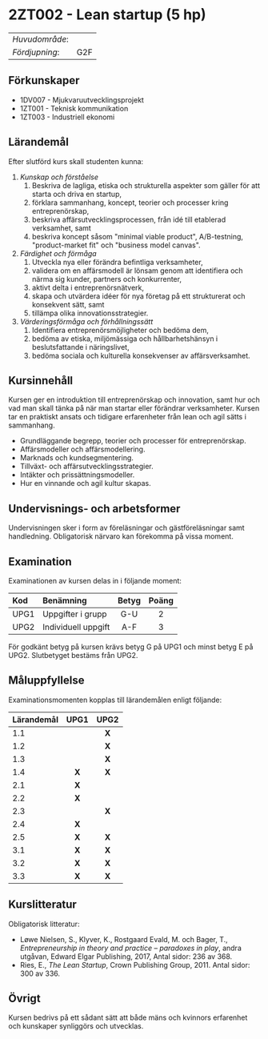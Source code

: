 # 2ZT002 - Lean startup (5 hp)

|     |     |
| --- | --- | 
| *Huvudområde*: |  | 
| *Fördjupning*: | G2F | 

## Förkunskaper

- 1DV007 - Mjukvaruutvecklingsprojekt
- 1ZT001 - Teknisk kommunikation
- 1ZT003 - Industriell ekonomi

## Lärandemål

Efter slutförd kurs skall studenten kunna:

1. *Kunskap och förståelse*
    1. Beskriva de lagliga, etiska och strukturella aspekter som gäller för att starta och driva en startup,
    2. förklara sammanhang, koncept, teorier och processer kring entreprenörskap,
    3. beskriva affärsutvecklingsprocessen, från idé till etablerad verksamhet, samt
    4. beskriva koncept såsom "minimal viable product", A/B-testning, "product-market fit" och "business model canvas".
2. *Färdighet och förmåga*
    1. Utveckla nya eller förändra befintliga verksamheter,
    2. validera om en affärsmodell är lönsam genom att identifiera och närma sig kunder, partners och konkurrenter,
    3. aktivt delta i entreprenörsnätverk,
    4. skapa och utvärdera idéer för nya företag på ett strukturerat och konsekvent sätt, samt
    5. tillämpa olika innovationsstrategier.
3. *Värderingsförmåga och förhållningssätt*
    1. Identifiera entreprenörsmöjligheter och bedöma dem,
    2. bedöma av etiska, miljömässiga och hållbarhetshänsyn i beslutsfattande i näringslivet,
    3. bedöma sociala och kulturella konsekvenser av affärsverksamhet.

## Kursinnehåll

Kursen ger en introduktion till entreprenörskap och innovation, samt hur 
och vad man skall tänka på när man startar eller förändrar verksamheter. Kursen tar en praktiskt ansats och tidigare erfarenheter från lean och agil sätts i sammanhang. 

- Grundläggande begrepp, teorier och processer för entreprenörskap.
- Affärsmodeller och affärsmodellering.
- Marknads och kundsegmentering.
- Tillväxt- och affärsutvecklingsstrategier.
- Intäkter och prissättningsmodeller.
- Hur en vinnande och agil kultur skapas.

## Undervisnings- och arbetsformer

Undervisningen sker i form av föreläsningar och gästföreläsningar samt handledning. Obligatorisk närvaro kan förekomma på vissa moment.

## Examination

Examinationen av kursen delas in i följande moment:

| Kod  | Benämning                        | Betyg | Poäng |  
| :--- | :------------------------------- | :---: | :---: |  
| UPG1 | Uppgifter i grupp                | G-U   | 2     |  
| UPG2 | Individuell uppgift              | A-F   | 3     |  

För godkänt betyg på kursen krävs betyg G på UPG1 och minst betyg E på UPG2. Slutbetyget bestäms från UPG2.

## Måluppfyllelse

Examinationsmomenten kopplas till lärandemålen enligt följande:

| Lärandemål | UPG1  | UPG2  |
| :--------- | :---: | :---: |
| 1.1        |       | **X** |
| 1.2        |       | **X** |
| 1.3        |       | **X** |
| 1.4        | **X** | **X** |
| 2.1        | **X** |       |
| 2.2        | **X** |       |
| 2.3        |       | **X** |
| 2.4        | **X** |       |
| 2.5        | **X** | **X** |
| 3.1        | **X** | **X** |
| 3.2        | **X** | **X** |
| 3.3        | **X** | **X** |

## Kurslitteratur

Obligatorisk litteratur:

- Løwe Nielsen, S., Klyver, K., Rostgaard Evald, M. och Bager, T., *Entrepreneurship in theory and practice – paradoxes in play*, andra utgåvan, Edward Elgar Publishing, 2017, Antal sidor: 236 av 368.
- Ries, E., *The Lean Startup*, Crown Publishing Group, 2011. Antal sidor: 300 av 336.

## Övrigt

Kursen bedrivs på ett sådant sätt att både mäns och kvinnors erfarenhet och kunskaper synliggörs och utvecklas.
